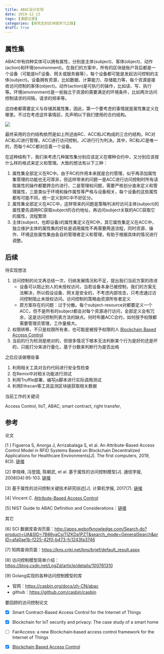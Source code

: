 ```yaml
---
title: ABAC设计实现
date: 2019-12-13
tags: [课题记录]
categories: [研究生的区块链学习之路]
draft: true
---
```


## 属性集

ABAC中有四种实体可以拥有属性，分别是主体(subject)、客体(object)、动作(action)和环境(environment)。在我们的方案中，所有的区块链账户背后都是一个设备（可能是IoT设备、网关或服务器等），每个设备都可能是发起访问控制的主体(subject)。设备拥有资源，比如数据、计算能力、存储能力等，每个资源是接收访问控制的客体(object)。动作(action)是可执行的操作，比如读、写、执行等。环境(environment)是一些独立于资源的需要满足的环境条件，比如两次访问控制请求的间隔，请求的频率等。

这四者都需要定义与存储其属性集，因此，第一个要考虑的事情就是属性集定义在哪里。不过在考虑这件事情前，先声明以下我们使用的合约结构。

![](https://ieeexplore.ieee.org/mediastore_new/IEEE/content/media/6488907/8709863/8386853/zhang3-2847705-small.gif)

最终采用的合约结构依然是如上所述由RC、ACC和JC构成的三合约结构，RC对AC和JC进行管理，ACC进行访问控制，JC进行行为判决。其中，RC和JC是唯一的，而每个ACC都对应着一个设备。

在这种结构下，我们来考虑几种属性集分别应该定义在哪种合约中，又分别应该按什么样的格式来定义和管理。大致的想法有以下三种：

1. 属性集全部定义在RC中。由于RC的作用本来就是合约管理，似乎再添加属性集管理的功能也无可厚非，但这样带来的问题一是ACC进行访问控制时所有读取属性的操作都要跨合约进行，二是管理权问题，需要严格划分谁来定义和管理属性，三是类似于环境和操作属性等严格与设备相关，每个设备的这些属性都有可能不同，统一定义到RC中不好区分。
2. 属性集全部定义在ACC中，这样带来的问题是策略判决时访问主体(subject)的属性要先调用RC获取subject的合约地址，再访问subject关联的ACC获取它的属性，流程繁琐
3. 主体(subject，也即设备)的属性集定义在RC中，其它属性集定义在ACC中，独立维护主体的属性集的好处是调用属性不再需要两道流程，同时资源、操作、环境这些属性集由各自的管理者定义和管理，有助于根据具体的情况进行调整。



## 后续

待实现想法

1. 访问控制的论文再总结一次，归纳发展情况和不足，提出我们当前方案的改进
   - 设备可以阻止别人的未授权访问，当若设备本身已被控制，我们的方案无法解决，所以假设设备、网关是安全的，不考虑内部攻击，只考虑通过访问控制阻止未授权访问。访问控制的策略由资源所有者定义
   - 原方案存在的问题：过于分散。每个subject-resource对都要定义一个ACC，但不是所有的subject都会对每个资源进行访问，全部定义会有冗余，这是访问控制列表方法的缺点。何时布置ACC合约，如何授予权限都需要管理员管理，工作量极大。
2. 权限转移，不只是权限所有者，也可能是被授予权限的人  [Blockchain Based Access Control](https://link.springer.com/chapter/10.1007%2F978-3-319-59665-5_15)
3. 当前的行为检测是绝对的，但很多情况下根本无法判断某个行为是好的还是坏的，只能打分来进行量化，基于分数来判断行为是否出格

之后应该做哪些事

1. 利用相关工具对合约代码进行安全性检查
2. 在Remix中对相关功能进行测试
3. 利用Truffle部署，编写js脚本进行实际调用测试
4. 利用Ethscan等工具监测区块链获取相关数据

当前工作的关键词

Access Control, IIoT, ABAC, smart contract, right transfer, 





## 参考

论文

[1 ]  Figueroa S, Anorga J, Arrizabalaga S, et al. An Attribute-Based Access Control Model in RFID Systems Based on Blockchain Decentralized Applications for Healthcare Environments[J]. The first computers, 2019, 8(3).  [链接]( https://www.mdpi.com/2073-431X/8/3/57 )

[2]  李晓峰, 冯登国, 陈朝武, et al. 基于属性的访问控制模型[J]. 通信学报, 2008(04):95-103.  [链接]( http://www.cnki.com.cn/Article/CJFDTotal-TXXB200804018.htm )

[3]  基于属性的访问控制关键技术研究综述[J]. 计算机学报, 2017(7).  [链接](http://kns.cnki.net//KXReader/Detail?TIMESTAMP=637085548841398750&DBCODE=CJFD&TABLEName=CJFDLAST2017&FileName=JSJX201707013&RESULT=1&SIGN=Xd7ex2falR%2bt%2bAGP4Ai5jpxADxs%3d )

[4] Vincent C. [Attribute-Based Access Control](https://ieeexplore.ieee.org/document/7042715)

[5] NIST Guide to ABAC Definition and Considerations：[链接](https://nvlpubs.nist.gov/nistpubs/specialpublications/NIST.sp.800-162.pdf)

其它

[6] SCI 数据库查询页面：http://apps.webofknowledge.com/Search.do?product=UA&SID=7B86yaCsiTIZKDa1PZT&search_mode=GeneralSearch&prID=afa0ae1b-f225-42f0-b473-fc1243fa3746

[7] 知网查询页面：https://kns.cnki.net/kns/brief/default_result.aspx

[8] 访问控制模型简单介绍：https://blog.csdn.net/LngZd/article/details/100781310

[9] Golang实现的各种访问控制模型的库

- 官网：https://casbin.org/docs/zh-CN/abac
- github：https://github.com/casbin/casbin

要回顾的访问控制论文

- [x] Smart Contract-Based Access Control for the Internet of Things

- [x] Blockchain for IoT security and privacy: The case study of a smart home

- [ ] FairAccess: a new Blockchain‐based access control framework for the Internet of Things
- [x] [Blockchain Based Access Control](https://link.springer.com/chapter/10.1007%2F978-3-319-59665-5_15)



